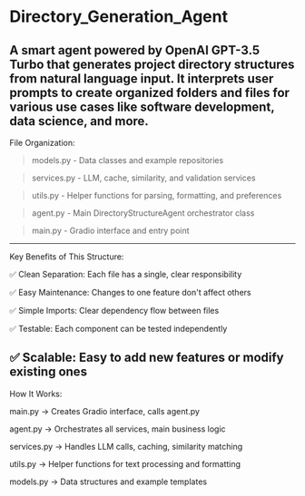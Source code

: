 # Directory_Generation_Agent

A smart agent powered by OpenAI GPT-3.5 Turbo that generates project directory structures from natural language input. It interprets user prompts to create organized folders and files for various use cases like software development, data science, and more.
---------------------------------------------------------------------------------------------------------------------------------------------------------------------------------------------------------------------
File Organization:

> models.py - Data classes and example repositories

> services.py - LLM, cache, similarity, and validation services

> utils.py - Helper functions for parsing, formatting, and preferences

> agent.py - Main DirectoryStructureAgent orchestrator class

> main.py - Gradio interface and entry point
---------------------------------------------------------------------------------------------------------------------------------------------------------------------------------------------------------------------
Key Benefits of This Structure:

✅ Clean Separation: Each file has a single, clear responsibility

✅ Easy Maintenance: Changes to one feature don't affect others

✅ Simple Imports: Clear dependency flow between files

✅ Testable: Each component can be tested independently

✅ Scalable: Easy to add new features or modify existing ones
---------------------------------------------------------------------------------------------------------------------------------------------------------------------------------------------------------------------
How It Works:

main.py → Creates Gradio interface, calls agent.py

agent.py → Orchestrates all services, main business logic

services.py → Handles LLM calls, caching, similarity matching

utils.py → Helper functions for text processing and formatting

models.py → Data structures and example templates
